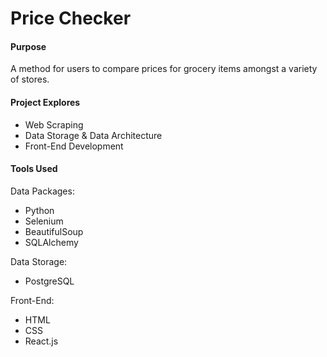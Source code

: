 # Price Checker

#### Purpose
A method for users to compare prices for grocery items amongst a variety of stores.

#### Project Explores
- Web Scraping
- Data Storage & Data Architecture
- Front-End Development

#### Tools Used
Data Packages:
- Python
- Selenium
- BeautifulSoup
- SQLAlchemy

Data Storage:
- PostgreSQL

Front-End:
- HTML
- CSS
- React.js



